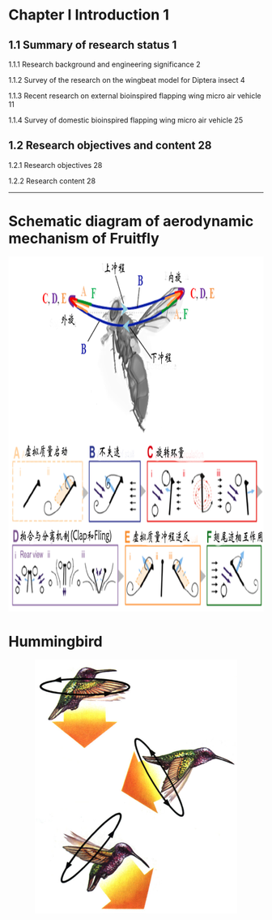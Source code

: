 ﻿# Chapter I Introduction	1

## 1.1 Summary of research status	1

1.1.1 Research background and engineering significance	2

1.1.2 Survey of the research on the wingbeat model for Diptera insect	4

1.1.3 Recent research on external bioinspired flapping wing micro air vehicle	11

1.1.4 Survey of domestic bioinspired flapping wing micro air vehicle	25

## 1.2 Research objectives and content	28

1.2.1 Research objectives	28

1.2.2 Research content	28

---------------------------------------------------------------------------------------------------------   

# Schematic diagram of aerodynamic mechanism of Fruitfly
<div align=center>
<img src="https://github.com/xijunke/Conceptual-design-and-application-of-insect-bioinspired-FWMAV/blob/master/pic_of_book/Schematic_diagram_aerodynamic_mechanism_Fruitfly.png" width="1000" height="700"/>
</div>

# Hummingbird
<div align=center>
<img src="https://github.com/xijunke/Conceptual-design-and-application-of-insect-bioinspired-FWMAV/blob/master/pic_of_book/hummingbird.png" width="400" height="500" />
</div>